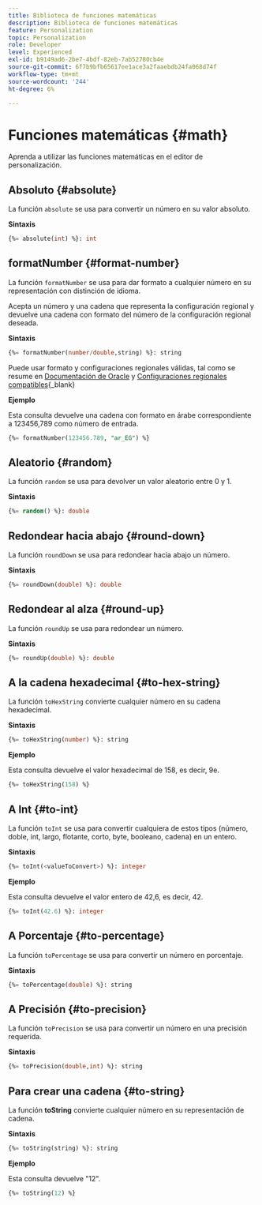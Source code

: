 ```yaml
---
title: Biblioteca de funciones matemáticas
description: Biblioteca de funciones matemáticas
feature: Personalization
topic: Personalization
role: Developer
level: Experienced
exl-id: b9149ad6-2be7-4bdf-82eb-7ab52780cb4e
source-git-commit: 6f7b9bfb65617ee1ace3a2faaebdb24fa068d74f
workflow-type: tm+mt
source-wordcount: '244'
ht-degree: 6%

---
```


# Funciones matemáticas {#math}

Aprenda a utilizar las funciones matemáticas en el editor de personalización.

## Absoluto {#absolute}

La función `absolute` se usa para convertir un número en su valor absoluto.

**Sintaxis**

```sql
{%= absolute(int) %}: int
```

## formatNumber {#format-number}

La función `formatNumber` se usa para dar formato a cualquier número en su representación con distinción de idioma.

Acepta un número y una cadena que representa la configuración regional y devuelve una cadena con formato del número de la configuración regional deseada.

**Sintaxis**

```sql
{%= formatNumber(number/double,string) %}: string
```

Puede usar formato y configuraciones regionales válidas, tal como se resume en [Documentación de Oracle](https://docs.oracle.com/javase/8/docs/api/java/util/Locale.html) y [Configuraciones regionales compatibles](https://www.oracle.com/java/technologies/javase/jdk11-suported-locales.html){_blank}

**Ejemplo**

Esta consulta devuelve una cadena con formato en árabe correspondiente a 123456,789 como número de entrada.

```sql
{%= formatNumber(123456.789, "ar_EG") %}
```

## Aleatorio {#random}

La función `random` se usa para devolver un valor aleatorio entre 0 y 1.

**Sintaxis**

```sql
{%= random() %}: double
```

## Redondear hacia abajo {#round-down}

La función `roundDown` se usa para redondear hacia abajo un número.

**Sintaxis**

```sql
{%= roundDown(double) %}: double
```

## Redondear al alza {#round-up}

La función `roundUp` se usa para redondear un número.

**Sintaxis**

```sql
{%= roundUp(double) %}: double
```

## A la cadena hexadecimal {#to-hex-string}

La función `toHexString` convierte cualquier número en su cadena hexadecimal.

**Sintaxis**

```sql
{%= toHexString(number) %}: string
```

**Ejemplo**

Esta consulta devuelve el valor hexadecimal de 158, es decir, 9e.

```sql
{%= toHexString(158) %}
```

## A Int {#to-int}

La función `toInt` se usa para convertir cualquiera de estos tipos (número, doble, int, largo, flotante, corto, byte, booleano, cadena) en un entero.

**Sintaxis**

```sql
{%= toInt(<valueToConvert>) %}: integer
```

**Ejemplo**

Esta consulta devuelve el valor entero de 42,6, es decir, 42.

```sql
{%= toInt(42.6) %}: integer
```

## A Porcentaje {#to-percentage}

La función `toPercentage` se usa para convertir un número en porcentaje.

**Sintaxis**

```sql
{%= toPercentage(double) %}: string
```

## A Precisión {#to-precision}

La función `toPrecision` se usa para convertir un número en una precisión requerida.

**Sintaxis**

```sql
{%= toPrecision(double,int) %}: string
```

## Para crear una cadena {#to-string}

La función **toString** convierte cualquier número en su representación de cadena.

**Sintaxis**

```sql
{%= toString(string) %}: string
```

**Ejemplo**

Esta consulta devuelve &quot;12&quot;.

```sql
{%= toString(12) %} 
```
